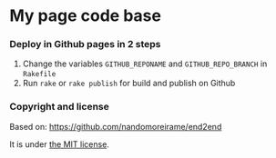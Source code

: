 # My page code base

### Deploy in Github pages in 2 steps

1. Change the variables `GITHUB_REPONAME` and `GITHUB_REPO_BRANCH` in `Rakefile`
2. Run `rake` or `rake publish` for build and publish on Github


### Copyright and license
Based on: https://github.com/nandomoreirame/end2end

It is under [the MIT license](/LICENSE).
